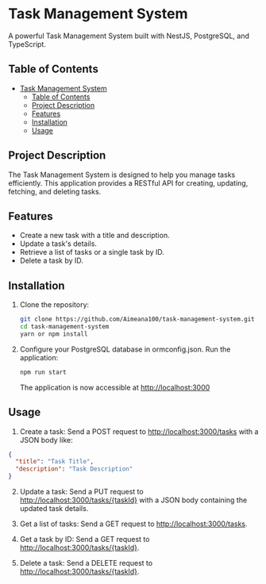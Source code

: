 # Task Management System

A powerful Task Management System built with NestJS, PostgreSQL, and TypeScript.

## Table of Contents

- [Task Management System](#task-management-system)
  - [Table of Contents](#table-of-contents)
  - [Project Description](#project-description)
  - [Features](#features)
  - [Installation](#installation)
  - [Usage](#usage)

## Project Description

The Task Management System is designed to help you manage tasks efficiently. This application provides a RESTful API for creating, updating, fetching, and deleting tasks.

## Features

- Create a new task with a title and description.
- Update a task's details.
- Retrieve a list of tasks or a single task by ID.
- Delete a task by ID.

## Installation

1. Clone the repository:

   ```bash
   git clone https://github.com/Aimeana100/task-management-system.git
   cd task-management-system
   yarn or npm install

2. Configure your PostgreSQL database in ormconfig.json.
   Run the application:

   ```bash
   npm run start

   ```

   The application is now accessible at <http://localhost:3000>

## Usage

1. Create a task:
Send a POST request to <http://localhost:3000/tasks> with a JSON body like:

```json
{
  "title": "Task Title",
  "description": "Task Description"
}
```

2. Update a task:
Send a PUT request to <http://localhost:3000/tasks/{taskId}>
with a JSON body containing the updated task details.

3. Get a list of tasks:
Send a GET request to <http://localhost:3000/tasks>.

4. Get a task by ID:
Send a GET request to <http://localhost:3000/tasks/{taskId}>.

5. Delete a task:
Send a DELETE request to <http://localhost:3000/tasks/{taskId}>.
